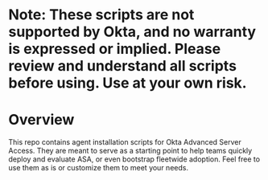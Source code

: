 # Note: These scripts are not supported by Okta, and no warranty is expressed or implied.  Please review and understand all scripts before using.  Use at your own risk.

# Overview
This repo contains agent installation scripts for Okta Advanced Server Access.  They are meant to serve as a starting point to help teams quickly deploy and evaluate ASA, or even bootstrap fleetwide adoption.  Feel free to use them as is or customize them to meet your needs.  

